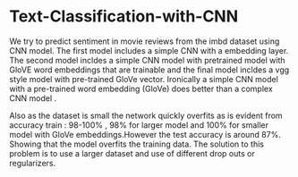 # Text-Classification-with-CNN

We try to predict sentiment in movie reviews from the imbd dataset using CNN model. The first model includes a simple CNN with a embedding layer. 
The second model incldes a simple CNN model with pretrained model with GloVE word embeddings that are trainable and the final model incldes a vgg style model with pre-trained GloVe vector.
Ironically  a simple CNN model with a pre-trained word embedding (GloVe) does better than a complex CNN model .

Also as the dataset is small the network quickly overfits as is evident from accuracy 
train : 98-100% , 98% for larger model and 100% for smaller model with GloVe embeddings.However the test accuracy is around 87%. Showing that the model overfits the training data. The solution to this problem is to use a larger dataset and use of different drop outs or regularizers. 
